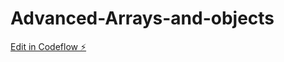 # Advanced-Arrays-and-objects

[Edit in Codeflow ⚡️](https://stackblitz.com/~/github.com/iisshh17/Advanced-Arrays-and-objects)